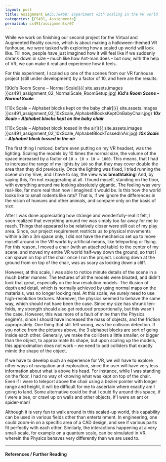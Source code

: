 ```yaml
---
layout: post
title: Assignment &#35;7&#58; Experiment with scaling in the VR world 
categories: [CS491, Assignments]
permalink: cs491/assignments/07
---
```


While we work on finishing our second project for the Virtual and Augmented Reality course, which is about making a halloween-themed VR funhouse, we were tasked with exploring how a scaled up world will look like. Till now, people have just imagined how it will feel like if we suddenly shrank down in size &ndash; much like how Ant-man does &ndash; but now, with the help of VR, we can make it real and experience how it feels.

For this experiment, I scaled up one of the scenes from our VR funhouse project (still under development) by a factor of 10, and here are the results:

![Kid's Room Scene &ndash; Normal Scale]({{ site.assets.images }}cs491_assignment_02_NormalScale_RoomSetup.jpg)
***Kid's Room Scene &ndash; Normal Scale***

![10x Scale &ndash; Alphabet blocks kept on the baby chair]({{ site.assets.images }}cs491_assignment_02_10xScale_AlphabetBlocksKeptOnBabyChair.jpg)
***10x Scale &ndash; Alphabet blocks kept on the baby chair***

![10x Scale &ndash; Alphabet block tossed in the air]({{ site.assets.images }}cs491_assignment_02_10xScale_AlphabetBlockTossedInAir.jpg)
***10x Scale &ndash; Alphabet block tossed in the air***

The first thing I noticed, before even putting on my VR headset, was the lighting. Scaling the models by 10 times the normal size, the volume of the space increased by a factor of `10 x 10 x 10 = 1000`. This means, that I had to increase the range of my lights by `100` so that they may cover double the area than they did previously. Once the lighting was fixed, I tried running the scene on my Vive, and I have to say, the view was **breathtaking**! And, by saying this, I'm not exaggerating at all. I found myself, standing on the floor, with everything around me looking absolutely gigantic. The feeling was very real-like, far more real than how I imagined it would be. Is this how the world looks like to small rodents like rats? That is, if we ignore the differences in the vision of humans and other animals, and compare only on the basis of size.

After I was done appreciating how strange and wonderfully-real it felt, I soon realized that everything around me was simply too far away for me to reach. Things that appeared to be relatively closer were still out of my play area. Since, our project requirement restricts us to physical movements within a 3m x 3m space only, I did not have the mechanics set up to move myself around in the VR world by artificial means, like teleporting or flying. For this reason, I moved a chair (with an attached table) to the center of my scene, and moved my entire VR world half-way down the ground, so that I can spawn on top of the chair once I run the project. Looking down at the ground from on top of the chair, was as scary as looking down a cliff.

However, at this scale, I was able to notice minute details of the scene in a much better manner. The textures of all the models were bloated, and didn't look that great, especially on the low resolution models. The illusion of depth and detail, which is normally achieved by using normal maps on the materials, was no longer looking real. At this scale, we surely need to use high-resolution textures. Moreover, the physics seemed to behave the same way, which should not have been the case. Since my size has shrunk ten-folds, my strength should also get reduced proportionally, but this wasn't the case. However, this was more of a fault of mine than the Physics engine's, since I should have increased the mass of objects, and the friction appropriately. One thing that still felt wrong, was the collision detection. If you notice from the pictures above, the 3 alphabet blocks are sort of going inside each other. Generally, we make the colliders a little smaller, or bigger than the object, to approximate its shape, but upon scaling up the models, this approximation does not work &ndash; we need to add colliders that exactly mimic the shape of the object.

If we have to develop such an experience for VR, we will have to explore other ways of navigation and exploration, since the user will have very less information about what is above his head. For instance, while I was standing on the floor, I had no way of knowing what was kept on top of the chair. Even if I were to teleport above the chair using a bezier pointer with longer range and height, it will be difficult for me to ascertain where exactly am I going to land. Some alternative could be that I could fly around this space, if I were a bee, or crawl up on walls and other objects, if I were an ant or spider-man!

Although it is very fun to walk around in this scaled-up world, this capability can be used in various fields other than entertainment. In engineering, one could zoom-in on a specific area of a CAD design, and see if various parts fit perfectly with each other. Similarly, the interactions happening at a very small-scale, for example on a quantum scale, can be simulated in VR, wherein the Physics behaves very differently than we are used to.

---

#### References / Further Reading

